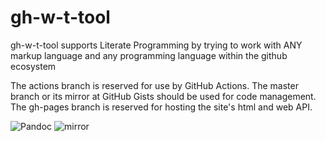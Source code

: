 # gh-w-t-tool
gh-w-t-tool supports Literate Programming by trying to work with ANY markup language and any programming language within the github ecosystem

The actions branch is reserved for use by GitHub Actions. The master branch or its mirror at GitHub Gists should be used for code management.  The gh-pages branch is reserved for hosting the site's html and web API.

![Pandoc](https://github.com/vo1stv/gh-w-t-tool/workflows/Pandoc/badge.svg?branch=actions&event=schedule)
![mirror](https://github.com/vo1stv/gh-w-t-tool/workflows/mirror.yml/badge.svg?branch=actions&event=schedule)
